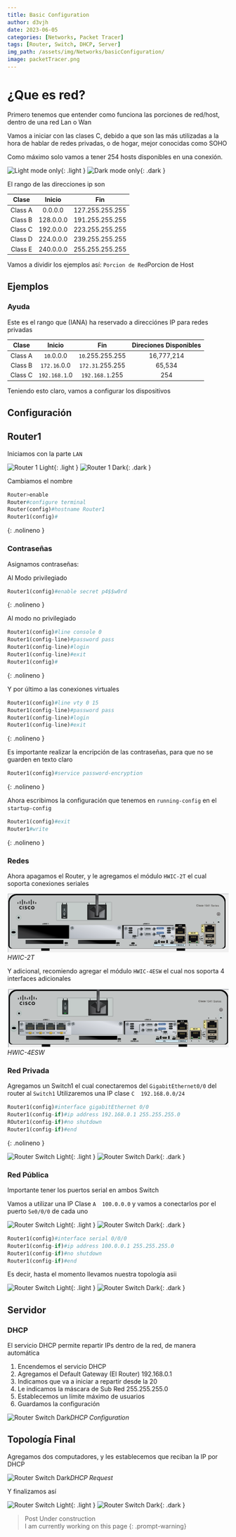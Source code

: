 ```yaml
---
title: Basic Configuration
author: d3vjh
date: 2023-06-05
categories: [Networks, Packet Tracer]
tags: [Router, Switch, DHCP, Server]
img_path: /assets/img/Networks/basicConfiguration/
image: packetTracer.png
---
```


# ¿Que es red?

Primero tenemos que entender como funciona las porciones de red/host, dentro de una red Lan o Wan

Vamos a iniciar con las clases C, debido a que son las más utilizadas a la hora de hablar de redes privadas, o de hogar, mejor conocidas como SOHO

Como máximo solo vamos a tener 254 hosts disponibles en una conexión.

![Light mode only](WPorciones.png){: .light }
![Dark mode only](DPorciones.png){: .dark }

El rango de las direcciones ip son

|  Clase  |    Inicio      |   Fin            | 
|:-------:|:--------------:|:----------------:|
|Class A  | 0.0.0.0        | 127.255.255.255  |     
|Class B  | 128.0.0.0      | 191.255.255.255  |     
|Class C  | 192.0.0.0      | 223.255.255.255  |     
|Class D  | 224.0.0.0      | 239.255.255.255  |     
|Class E  | 240.0.0.0      | 255.255.255.255  |     

Vamos a dividir los ejemplos así: `Porcion de Red`Porcion de Host

## Ejemplos

### Ayuda

Este es el rango que (IANA) ha reservado a direcciónes IP para redes privadas

|  Clase  |    Inicio      |   Fin            | Direciones Disponibles | 
|:-------:|:--------------:|:----------------:|:--:|
| Class A | `10`.0.0.0     | `10`.255.255.255 |16,777,214|
| Class B | `172.16`.0.0   | `172.31`.255.255 |65,534|
| Class C | `192.168.1`.0  | `192.168.1`.255  |254|


Teniendo esto claro, vamos a configurar los dispositivos

## Configuración

## Router1

Iniciamos con la parte `LAN`

![Router 1 Light](WRouter1.png){: .light }
![Router 1 Dark](DRouter1.png){: .dark }

Cambiamos el nombre

```python
Router>enable
Router#configure terminal
Router(config)#hostname Router1
Router1(config)#
```
{: .nolineno }

### Contraseñas

Asignamos contraseñas:

Al Modo privilegiado
```python
Router1(config)#enable secret p4$$w0rd
```
{: .nolineno }


Al modo no privilegiado

```python
Router1(config)#line console 0
Router1(config-line)#password pass
Router1(config-line)#login
Router1(config-line)#exit
Router1(config)#
```
{: .nolineno }

Y por último a las conexiones virtuales

```python
Router1(config)#line vty 0 15
Router1(config-line)#password pass
Router1(config-line)#login
Router1(config-line)#exit
```
{: .nolineno }

Es importante realizar la encripción de las contraseñas, para que no se guarden en texto claro

```python
Router1(config)#service password-encryption
```
{: .nolineno }

Ahora escribimos la configuración que tenemos en `running-config` en el `startup-config`

```python
Router1(config)#exit
Router1#write 
```
{: .nolineno }



### Redes

Ahora apagamos el Router, y le agregamos el módulo `HWIC-2T` el cual soporta conexiones seriales

![HWIC-2t](/assets/img/Networks/basicConfiguration/HWIC-2T.png)_HWIC-2T_

Y adicional, recomiendo agregar el módulo `HWIC-4ESW` el cual nos soporta 4 interfaces adicionales

![HWIC-4ESW](/assets/img/Networks/basicConfiguration/HWIC-4ESW.png)_HWIC-4ESW_

### Red Privada

Agregamos un Switch1 el cual conectaremos del `GigabitEthernet0/0` del router al `Switch1`
Utilizaremos una IP clase `C  192.168.0.0/24` 

```python
Router1(config)#interface gigabitEthernet 0/0
Router1(config-if)#ip address 192.168.0.1 255.255.255.0
ROuter1(config-if)#no shutdown
Router1(config-if)#end
```
{: .nolineno }


![Router Switch Light](WRouterSwitch.png){: .light }
![Router Switch Dark](DRouterSwitch.png){: .dark }


### Red Pública

Importante tener los puertos serial en ambos Switch

Vamos a utilizar una IP Clase `A  100.0.0.0` y vamos a conectarlos por el puerto `Se0/0/0` de cada uno


![Router Switch Light](WRouterSerial.png){: .light }
![Router Switch Dark](DRouterSerial.png){: .dark }

```python
Router1(config)#interface serial 0/0/0
Router1(config-if)#ip address 100.0.0.1 255.255.255.0
Router1(config-if)#no shutdown
Router1(config-if)#end
```

Es decir, hasta el momento llevamos nuestra topología asii

![Router Switch Light](WTopologia1.png){: .light }
![Router Switch Dark](DTopologia1.png){: .dark }


## Servidor

### DHCP

El servicio DHCP permite repartir IPs dentro de la red, de manera automática

1. Encendemos el servicio DHCP
2. Agregamos el Default Gateway (El Router) 192.168.0.1
3. Indicamos que va a iniciar a repartir desde la 20
4. Le indicamos la máscara de Sub Red 255.255.255.0
5. Establecemos un límite máximo de usuarios
6. Guardamos la configuración


![Router Switch Dark](DHCP.png)_DHCP Configuration_

## Topología Final

Agregamos dos computadores, y les establecemos que reciban la IP por DHCP

![Router Switch Dark](DHCPRequest.png)_DHCP Request_

Y finalizamos así

![Router Switch Light](WFinal.png){: .light }
![Router Switch Dark](DFinal.png){: .dark }



























> Post Under construction <br> I am currently working on this page
{: .prompt-warning}
